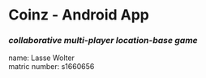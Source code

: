 # Coinz - Android App  
### _collaborative multi-player location-base game_  
name: Lasse Wolter  
matric number: s1660656  
